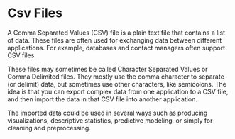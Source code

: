 
# Csv Files

A Comma Separated Values (CSV) file is a plain text file that contains a list of data. These files are often used for exchanging data between different applications. For example, databases and contact managers often support CSV files.

These files may sometimes be called Character Separated Values or Comma Delimited files. They mostly use the comma character to separate (or delimit) data, but sometimes use other characters, like semicolons. The idea is that you can export complex data from one application to a CSV file, and then import the data in that CSV file into another application.

The imported data could be used in several ways such as producing visualizations, descriptive statistics, predictive modeling, or simply for cleaning and preprocessing.

